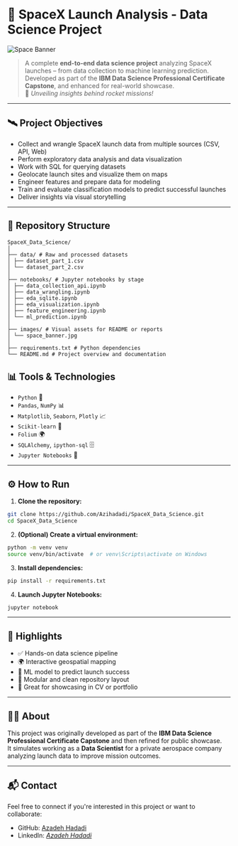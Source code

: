 # 🚀 SpaceX Launch Analysis - Data Science Project

![Space Banner](./images/space_banner.jpg)

> A complete **end-to-end data science project** analyzing SpaceX launches – from data collection to machine learning prediction.  
> Developed as part of the **IBM Data Science Professional Certificate Capstone**, and enhanced for real-world showcase.  
> 🌌 _Unveiling insights behind rocket missions!_

---

## 🛰️ Project Objectives

- Collect and wrangle SpaceX launch data from multiple sources (CSV, API, Web)
- Perform exploratory data analysis and data visualization
- Work with SQL for querying datasets
- Geolocate launch sites and visualize them on maps
- Engineer features and prepare data for modeling
- Train and evaluate classification models to predict successful launches
- Deliver insights via visual storytelling

---

## 📁 Repository Structure
```
SpaceX_Data_Science/
│
├── data/ # Raw and processed datasets
│ ├── dataset_part_1.csv
│ └── dataset_part_2.csv
│
├── notebooks/ # Jupyter notebooks by stage
│ ├── data_collection_api.ipynb
│ ├── data_wrangling.ipynb
│ ├── eda_sqlite.ipynb
│ ├── eda_visualization.ipynb
│ ├── feature_engineering.ipynb
│ └── ml_prediction.ipynb
│
├── images/ # Visual assets for README or reports
│ └── space_banner.jpg
│
├── requirements.txt # Python dependencies
└── README.md # Project overview and documentation
```

## 📊 Tools & Technologies

- `Python` 🐍
- `Pandas`, `NumPy` 📊
- `Matplotlib`, `Seaborn`, `Plotly` 📈
- `Scikit-learn` 🤖
- `Folium` 🌍
- `SQLAlchemy`, `ipython-sql` 🗄️
- `Jupyter Notebooks` 📓

---

## ⚙️ How to Run

1. **Clone the repository:**

```bash
git clone https://github.com/Azihadadi/SpaceX_Data_Science.git
cd SpaceX_Data_Science
```
2. **(Optional) Create a virtual environment:**

```bash
python -m venv venv
source venv/bin/activate  # or venv\Scripts\activate on Windows
```
3. **Install dependencies:**

```bash
pip install -r requirements.txt
```
4. **Launch Jupyter Notebooks:**
```bash
jupyter notebook
```
---

## 📌 Highlights

- ✅ Hands-on data science pipeline  
- 🌍 Interactive geospatial mapping  
- 🧠 ML model to predict launch success  
- 📂 Modular and clean repository layout  
- 💼 Great for showcasing in CV or portfolio  

---

## 👨‍🚀 About

This project was originally developed as part of the **IBM Data Science Professional Certificate Capstone** and then refined for public showcase.  
It simulates working as a **Data Scientist** for a private aerospace company analyzing launch data to improve mission outcomes.

---

## 📬 Contact

Feel free to connect if you're interested in this project or want to collaborate:

- GitHub: [Azadeh Hadadi](https://github.com/Azihadadi)
- LinkedIn: _[َAzadeh Hadadi](https://www.linkedin.com/in/azadeh-hadadi/)_  


